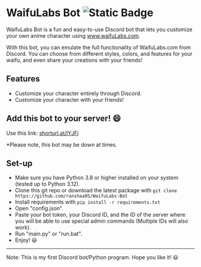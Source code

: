 # WaifuLabs Bot ![Static Badge](https://img.shields.io/badge/Python-3.8%20%7C%203.9%20%7C%203.10%20%7C%203.11%20%7C%203.12-blue?style=plastic&logo=python&logoColor=yellow)
WaifuLabs Bot is a fun and easy-to-use Discord bot that lets you customize your own anime character using www.waifuLabs.com.

With this bot, you can emulate the full functionality of WaifuLabs.com from Discord. You can choose from different styles, colors, and features for your waifu, and even share your creations with your friends!

## Features
* Customize your character entirely through Discord.
* Customize your character with your friends!

## Add this bot to your server! 😄
Use this link: [shorturl.at/lYJFj](https://shorturl.at/lYJFj)

*Please note, this bot may be down at times.


## Set-up
* Make sure you have Python 3.8 or higher installed on your system (tested up to Python 3.12).
* Clone this git repo or download the latest package with `git clone https://github.com/ranshaa05/WaifuLabs-Bot`
* Install requirements with `pip install -r requirements.txt`
* Open "config.json".
* Paste your bot token, your Discord ID, and the ID of the server where you will be able to use special admin commands (Multiple IDs will also work).
* Run "main.py" or "run.bat".
* Enjoy! 😃
---
Note: This is my first Discord bot/Python program. Hope you like it! 😃
